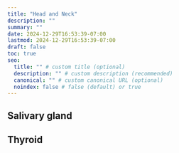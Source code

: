 ```yaml
---
title: "Head and Neck"
description: ""
summary: ""
date: 2024-12-29T16:53:39-07:00
lastmod: 2024-12-29T16:53:39-07:00
draft: false
toc: true
seo:
  title: "" # custom title (optional)
  description: "" # custom description (recommended)
  canonical: "" # custom canonical URL (optional)
  noindex: false # false (default) or true
---
```

## Salivary gland
## Thyroid
